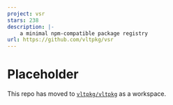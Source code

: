 ```yaml
---
project: vsr
stars: 238
description: |-
    a minimal npm-compatible package registry
url: https://github.com/vltpkg/vsr
---
```


# Placeholder

This repo has moved to [`vltpkg/vltpkg`](https://github.com/vltpkg/vltpkg) as a workspace.

